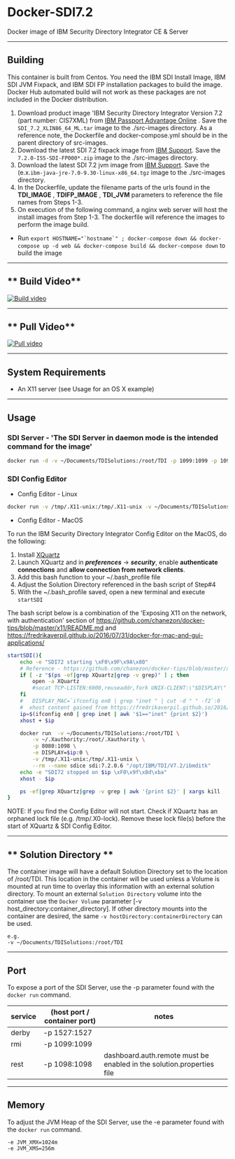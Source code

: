 # Docker-SDI7.2

Docker image of IBM Security Directory Integrator CE &amp; Server

----------

## **Building**

This container is built from Centos.  You need the IBM SDI Install Image, IBM SDI JVM Fixpack, and IBM SDI FP installation packages to build the image.
Docker Hub automated build will not work as these packages are not included in the Docker distribution.

1. Download product image 'IBM Security Directory Integrator Version 7.2 (part number: CIS7XML) from [IBM Passport Advantage Online](https://www-01.ibm.com/software/passportadvantage/pao_customer.html) .  Save the `SDI_7.2_XLIN86_64_ML.tar` image to the ./src-images directory.  As a reference note, the Dockerfile and docker-compose.yml should be in the parent directory of src-images.
2. Download the latest SDI 7.2 fixpack image from [IBM Support](http://www-01.ibm.com/support/docview.wss?uid=swg27010509).  Save the `7.2.0-ISS-SDI-FP000*.zip` image to the ./src-images directory.
3. Download the latest SDI 7.2 jvm image from [IBM Support](http://www-01.ibm.com/support/docview.wss?uid=swg27010509).  Save the (e.x.`ibm-java-jre-7.0-9.30-linux-x86_64.tgz` image to the ./src-images directory.
4. In the Dockerfile, update the filename parts of the urls found in the __TDI_IMAGE__ , __TDIFP_IMAGE__ , __TDI_JVM__ parameters to reference the file names from Steps 1-3.
5. On execution of the following command, a nginx web server will host the install images from Step 1-3.  The dockerfile will reference the images to perform the image build.
* Run ``export HOSTNAME="`hostname`" ; docker-compose down && docker-compose up -d web && docker-compose build && docker-compose down`` to build the image

----------

## ** Build Video**
[![Build video](https://stackify.com/wp-content/uploads/2019/07/docker-build-881x441.jpg)](https://drive.google.com/file/d/1J5-GeYtMjTD3bcpLJkHw55oqQDUP45gT/view?usp=sharing)


----------

## ** Pull Video**
[![Pull video](https://i.ytimg.com/vi/ath6hh3xJO4/maxresdefault.jpg)](https://drive.google.com/file/d/1ZIShis2CzWwNXzLYw2KxfUq3fRME00V4/view?usp=sharing)


----------

## **System Requirements**

* An X11 server (see Usage for an OS X example)

----------

## **Usage**

### SDI Server - 'The SDI Server in daemon mode is the intended command for the image'

```bash
docker run -d -v ~/Documents/TDISolutions:/root/TDI -p 1099:1099 -p 1098:1098 --rm --name sdiserver sdi:7.2.0.6
```

### SDI Config Editor

* Config Editor - Linux

```bash
docker run -v /tmp/.X11-unix:/tmp/.X11-unix -v ~/Documents/TDISolutions:/root/TDI -e DISPLAY=unix$DISPLAY --rm --name sdice sdi:7.2.0.6 "/opt/IBM/TDI/V7.2/ibmditk"
```

* Config Editor - MacOS

To run the IBM Security Directory Integrator Config Editor on the MacOS, do the following:

1. Install [XQuartz](https://www.xquartz.org)
2. Launch XQuartz and in _**preferences**_ -> _**security**_, enable **authenticate connections** and **allow connection from network clients**.
3. Add this bash function to your ~/.bash_profile file
4. Adjust the Solution Directory referenced in the bash script of Step#4
5. With the ~/.bash_profile saved, open a new terminal and execute `startSDI`

The bash script below is a combination of the 'Exposing X11 on the network, with authentication' section of https://github.com/chanezon/docker-tips/blob/master/x11/README.md and  https://fredrikaverpil.github.io/2016/07/31/docker-for-mac-and-gui-applications/

```bash
startSDI(){
    echo -e "SDI72 starting \xF0\x9F\x9A\x80"
    # Reference - https://github.com/chanezon/docker-tips/blob/master/x11/README.md
    if [ -z "$(ps -ef|grep XQuartz|grep -v grep)" ] ; then
        open -a XQuartz
        #socat TCP-LISTEN:6000,reuseaddr,fork UNIX-CLIENT:\"$DISPLAY\" &
    fi
    #   DISPLAY_MAC=`ifconfig en0 | grep "inet " | cut -d " " -f2`:0
    #  xhost content gained from https://fredrikaverpil.github.io/2016/07/31/docker-for-mac-and-gui-applications/
    ip=$(ifconfig en0 | grep inet | awk '$1=="inet" {print $2}')
    xhost + $ip

    docker run  -v ~/Documents/TDISolutions:/root/TDI \
        -v ~/.Xauthority:/root/.Xauthority \
        -p 8080:1098 \
        -e DISPLAY=$ip:0 \
        -v /tmp/.X11-unix:/tmp/.X11-unix \
        --rm --name sdice sdi:7.2.0.6 "/opt/IBM/TDI/V7.2/ibmditk"
    echo -e "SDI72 stopped on $ip \xF0\x9f\x8d\xba"
    xhost - $ip

    ps -ef|grep XQuartz|grep -v grep | awk '{print $2}' | xargs kill
}
```

NOTE: If you find the Config Editor will not start.  Check if XQuartz has an orphaned lock file (e.g. /tmp/.X0-lock). Remove these lock file(s) before the start of XQuartz & SDI Config Editor.

----------

## ** Solution Directory **

The container image will have a default Solution Directory set to the location of /root/TDI. This location in the container will be used unless a Volume is mounted at run time to overlay this information with an external solution directory.  To mount an external `Solution Directory` volume into the container use the `Docker Volume` parameter [-v host_directory:container_directory].  If other directory mounts into the container are desired, the same `-v hostDirectory:containerDirectory` can be used.

    e.g.
    -v ~/Documents/TDISolutions:/root/TDI

----------

## Port

To expose a port of the SDI Server, use the -p parameter found with the `docker run` command.

|service   |(host port / container port)  | notes |
|---|---|---|
|derby   |-p 1527:1527   |
|rmi   |-p 1099:1099   |
|rest   |-p 1098:1098   | dashboard.auth.remote must be enabled in the solution.properties file

----------

## Memory

To adjust the JVM Heap of the SDI Server, use the -e parameter found with the `docker run` command.

    -e JVM_XMX=1024m
    -e JVM_XMS=256m
